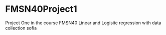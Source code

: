 # FMSN40Project1
Project One in the course FMSN40 Linear and Logisitc regression with data collection
sofia